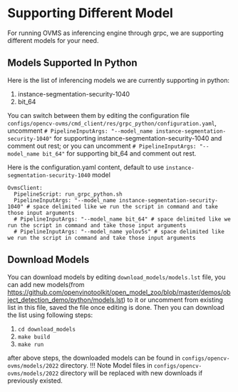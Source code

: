 # Supporting Different Model
For running OVMS as inferencing engine through grpc, we are supporting different models for your need. 

## Models Supported In Python
Here is the list of inferencing models we are currently supporting in python:

1. instance-segmentation-security-1040
2. bit_64

You can switch between them by editing the configuration file `configs/opencv-ovms/cmd_client/res/grpc_python/configuration.yaml`, uncomment `# PipelineInputArgs: "--model_name instance-segmentation-security-1040"` for supporting instance-segmentation-security-1040 and comment out rest; or you can uncomment `# PipelineInputArgs: "--model_name bit_64"` for supporting bit_64 and comment out rest.

Here is the configuration.yaml content, default to use `instance-segmentation-security-1040` model
```
OvmsClient:
  PipelineScript: run_grpc_python.sh
  PipelineInputArgs: "--model_name instance-segmentation-security-1040" # space delimited like we run the script in command and take those input arguments
  # PipelineInputArgs: "--model_name bit_64" # space delimited like we run the script in command and take those input arguments
  # PipelineInputArgs: "--model_name yolov5s" # space delimited like we run the script in command and take those input arguments

```

## Download Models
You can download models by editing `download_models/models.lst` file, you can add new models(from https://github.com/openvinotoolkit/open_model_zoo/blob/master/demos/object_detection_demo/python/models.lst) to it or uncomment from existing list in this file, saved the file once editing is done. Then you can download the list using following steps:

1. `cd download_models`
2. `make build`
3. `make run`

after above steps, the downloaded models can be found in `configs/opencv-ovms/models/2022` directory.
!!! Note 
    Model files in `configs/opencv-ovms/models/2022` directory will be replaced with new downloads if previously existed.
